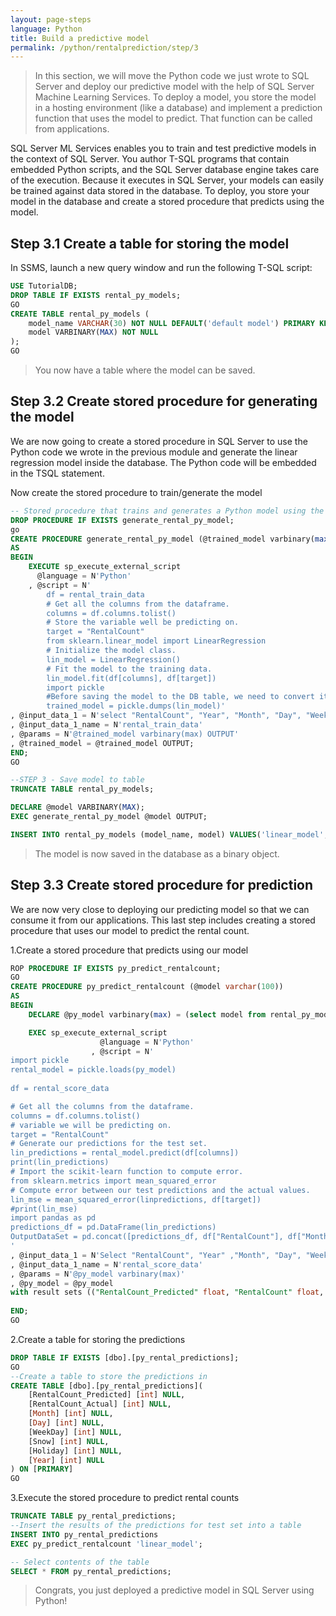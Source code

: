 ```yaml
---
layout: page-steps
language: Python
title: Build a predictive model 
permalink: /python/rentalprediction/step/3
---
```



>In this section, we will move the Python code we just wrote to SQL Server and deploy our predictive model with the help of SQL Server Machine Learning Services.
>To deploy a model, you store the model in a hosting environment (like a database) and implement a prediction function that uses the model to predict.  That function can be called from applications.

SQL Server ML Services enables you to train and test predictive models in the context of SQL Server. You author T-SQL programs that contain embedded Python scripts, and the SQL Server database engine takes care of the execution. Because it executes in SQL Server, your models can easily be trained against data stored in the database.
To deploy, you store your model in the database and create a stored procedure that predicts using the model.


## Step 3.1 Create a table for storing the model

In SSMS, launch a new query window and run the following T-SQL script:

```sql
USE TutorialDB;
DROP TABLE IF EXISTS rental_py_models;
GO
CREATE TABLE rental_py_models (
	model_name VARCHAR(30) NOT NULL DEFAULT('default model') PRIMARY KEY,
	model VARBINARY(MAX) NOT NULL
);
GO
```
>You now have a table where the model can be saved.

## Step 3.2 Create stored procedure for generating the model

We are now going to create a stored procedure in SQL Server to use the Python code we wrote in the previous module and generate the linear regression model inside the database.
The Python code will be embedded in the TSQL statement.

Now create the stored procedure to train/generate the model

```sql
-- Stored procedure that trains and generates a Python model using the rental_data and a decision tree algorithm
DROP PROCEDURE IF EXISTS generate_rental_py_model;
go
CREATE PROCEDURE generate_rental_py_model (@trained_model varbinary(max) OUTPUT)
AS
BEGIN
    EXECUTE sp_execute_external_script
      @language = N'Python'
    , @script = N'
        df = rental_train_data
        # Get all the columns from the dataframe.
        columns = df.columns.tolist()
        # Store the variable well be predicting on.
        target = "RentalCount"
        from sklearn.linear_model import LinearRegression
        # Initialize the model class.
        lin_model = LinearRegression()
        # Fit the model to the training data.
        lin_model.fit(df[columns], df[target])
        import pickle
        #Before saving the model to the DB table, we need to convert it to a binary object
        trained_model = pickle.dumps(lin_model)'
, @input_data_1 = N'select "RentalCount", "Year", "Month", "Day", "WeekDay", "Snow", "Holiday" from dbo.rental_data where Year < 2015'
, @input_data_1_name = N'rental_train_data'
, @params = N'@trained_model varbinary(max) OUTPUT'
, @trained_model = @trained_model OUTPUT;
END;
GO

--STEP 3 - Save model to table 
TRUNCATE TABLE rental_py_models;

DECLARE @model VARBINARY(MAX);
EXEC generate_rental_py_model @model OUTPUT;

INSERT INTO rental_py_models (model_name, model) VALUES('linear_model', @model);

```

>The model is now saved in the database as a binary object.

## Step 3.3 Create stored procedure for prediction

We are now very close to deploying our predicting model so that we can consume it from our applications.
This last step includes creating a stored procedure that uses our model to predict the rental count.

1.Create a stored procedure that predicts using our model

```sql
ROP PROCEDURE IF EXISTS py_predict_rentalcount;
GO
CREATE PROCEDURE py_predict_rentalcount (@model varchar(100))
AS
BEGIN
	DECLARE @py_model varbinary(max) = (select model from rental_py_models where model_name = @model);

	EXEC sp_execute_external_script 
					@language = N'Python'
				  , @script = N'
import pickle
rental_model = pickle.loads(py_model)
  
df = rental_score_data

# Get all the columns from the dataframe.
columns = df.columns.tolist()
# variable we will be predicting on.
target = "RentalCount"
# Generate our predictions for the test set.
lin_predictions = rental_model.predict(df[columns])
print(lin_predictions)
# Import the scikit-learn function to compute error.
from sklearn.metrics import mean_squared_error
# Compute error between our test predictions and the actual values.
lin_mse = mean_squared_error(linpredictions, df[target])
#print(lin_mse)
import pandas as pd
predictions_df = pd.DataFrame(lin_predictions)  
OutputDataSet = pd.concat([predictions_df, df["RentalCount"], df["Month"], df["Day"], df["WeekDay"], df["Snow"], df["Holiday"], df["Year"]], axis=1)
'
, @input_data_1 = N'Select "RentalCount", "Year" ,"Month", "Day", "WeekDay", "Snow", "Holiday"  from rental_data where Year = 2015'
, @input_data_1_name = N'rental_score_data'
, @params = N'@py_model varbinary(max)'
, @py_model = @py_model
with result sets (("RentalCount_Predicted" float, "RentalCount" float, "Month" float,"Day" float,"WeekDay" float,"Snow" float,"Holiday" float, "Year" float));
			  
END;
GO
```
2.Create a table for storing the predictions
```sql
DROP TABLE IF EXISTS [dbo].[py_rental_predictions];
GO
--Create a table to store the predictions in
CREATE TABLE [dbo].[py_rental_predictions](
	[RentalCount_Predicted] [int] NULL,
	[RentalCount_Actual] [int] NULL,
	[Month] [int] NULL,
	[Day] [int] NULL,
	[WeekDay] [int] NULL,
	[Snow] [int] NULL,
	[Holiday] [int] NULL,
	[Year] [int] NULL
) ON [PRIMARY]
GO
```

3.Execute the stored procedure to predict rental counts  

```sql
TRUNCATE TABLE py_rental_predictions;
--Insert the results of the predictions for test set into a table
INSERT INTO py_rental_predictions
EXEC py_predict_rentalcount 'linear_model';

-- Select contents of the table
SELECT * FROM py_rental_predictions;
```


> Congrats, you just deployed a predictive model in SQL Server using Python! 
